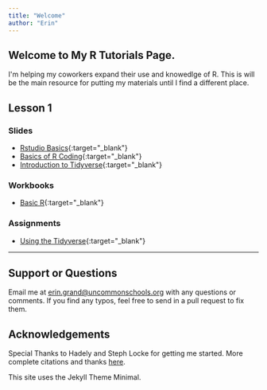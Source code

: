 ```yaml
---
title: "Welcome"
author: "Erin"
---
```



## Welcome to My R Tutorials Page.
I'm helping my coworkers expand their use and knowedlge of R. This is will be the main resource for putting my materials until I find a different place.

## Lesson 1
### Slides
- [Rstudio Basics](Lesson1/slides/intro_to_Rstudio_slides.html){:target="_blank"}
- [Basics of R Coding](Lesson1/slides/introtoR_basics_slides.html){:target="_blank"}
- [Introduction to Tidyverse](Lesson1/slides/introtoR_part2_slides.html){:target="_blank"}

### Workbooks
- [Basic R](Lesson1/introtoR.nb.html){:target="_blank"}

### Assignments
- [Using the Tidyverse](Lesson1/Assignment/assignment_2.R){:target="_blank"}


---
## Support or Questions
Email me at erin.grand@uncommonschools.org with any questions or comments. If you find any typos, feel free to send in a pull request to fix them. 

## Acknowledgements
Special Thanks to Hadely and Steph Locke for getting me started. More complete citations and thanks [here](acknowledgements.md).

This site uses the Jekyll Theme Minimal.
